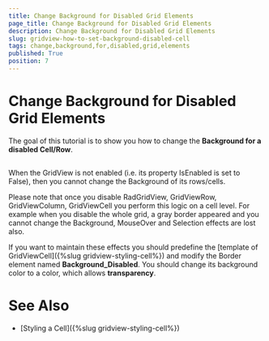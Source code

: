 ```yaml
---
title: Change Background for Disabled Grid Elements
page_title: Change Background for Disabled Grid Elements
description: Change Background for Disabled Grid Elements
slug: gridview-how-to-set-background-disabled-cell
tags: change,background,for,disabled,grid,elements
published: True
position: 7
---
```


# Change Background for Disabled Grid Elements



The goal of this tutorial is to show you how to change the __Background for a disabled Cell/Row__.

## 

When the GridView is not enabled (i.e. its property IsEnabled is set to False), then you cannot change the Background of its rows/cells.
        

Please note that once you disable RadGridView, GridViewRow, GridViewColumn, GridViewCell you perform this logic on a cell level. For example when you disable the whole grid, a gray border appeared and you cannot change the Background, MouseOver and Selection effects are lost also.
        

If you want to maintain these effects you should predefine the [template of GridViewCell]({%slug gridview-styling-cell%}) and modify the Border element named __Background_Disabled__.
          You should change its background color to a color, which allows __transparency__.
        

# See Also

 * [Styling a Cell]({%slug gridview-styling-cell%})
